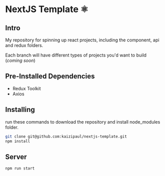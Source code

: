 # NextJS Template ⚛️

## Intro

My repository for spinning up react projects, including the component, api and redux folders.

Each branch will have different types of projects you'd want to build (_coming soon_)

## Pre-Installed Dependencies

- Redux Toolkit
- Axios

## Installing

run these commands to download the repository and install node_modules folder.

```bash
git clone git@github.com:kaizipaul/nextjs-template.git
npm install 
```

## Server

```sh
npm run start
```
